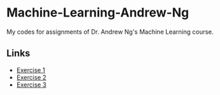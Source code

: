 # Machine-Learning-Andrew-Ng  

My codes for assignments of Dr. Andrew Ng's Machine Learning course.  

## Links  
* [Exercise 1](./ex1)  
* [Exercise 2](./ex2)  
* [Exercise 3](./ex3)  